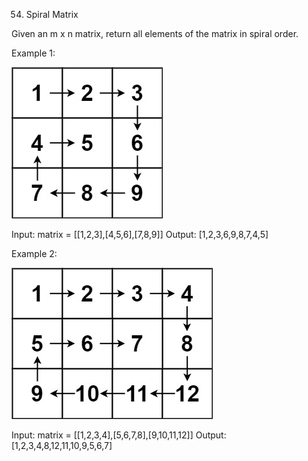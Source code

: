 54. Spiral Matrix

Given an m x n matrix, return all elements of the matrix in spiral order.

Example 1:

<img src="./spiral1.jpg" />

Input: matrix = [[1,2,3],[4,5,6],[7,8,9]]
Output: [1,2,3,6,9,8,7,4,5]

Example 2:

<img src="./spiral.jpg" />

Input: matrix = [[1,2,3,4],[5,6,7,8],[9,10,11,12]]
Output: [1,2,3,4,8,12,11,10,9,5,6,7]
